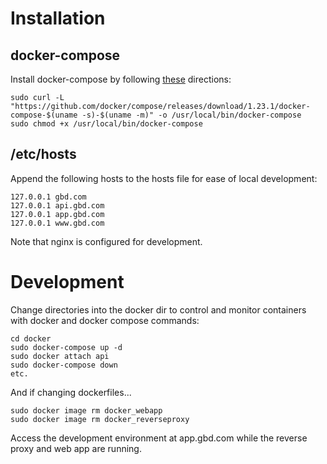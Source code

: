 # Installation
## docker-compose

Install docker-compose by following [these](https://docs.docker.com/compose/install/#install-compose) directions:

    sudo curl -L "https://github.com/docker/compose/releases/download/1.23.1/docker-compose-$(uname -s)-$(uname -m)" -o /usr/local/bin/docker-compose
    sudo chmod +x /usr/local/bin/docker-compose

## /etc/hosts

Append the following hosts to the hosts file for ease of local development:

    127.0.0.1 gbd.com
    127.0.0.1 api.gbd.com
    127.0.0.1 app.gbd.com
    127.0.0.1 www.gbd.com

Note that nginx is configured for development. 

# Development

Change directories into the docker dir to control and monitor containers with docker and docker compose commands:

    cd docker
    sudo docker-compose up -d
    sudo docker attach api
    sudo docker-compose down
    etc.

And if changing dockerfiles...

    sudo docker image rm docker_webapp
    sudo docker image rm docker_reverseproxy

Access the development environment at app.gbd.com while the reverse proxy and web app are running.
